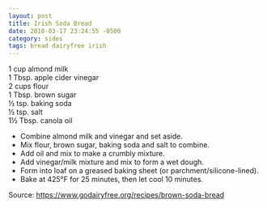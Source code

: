 ```yaml
---
layout: post
title: Irish Soda Bread
date: 2018-03-17 23:24:55 -0500
category: sides
tags: bread dairyfree irish
---
```

1 cup almond milk  
1 Tbsp. apple cider vinegar  
2 cups flour  
1 Tbsp. brown sugar  
½ tsp. baking soda  
½ tsp. salt  
1½ Tbsp. canola oil  

  * Combine almond milk and vinegar and set aside.
  * Mix flour, brown sugar, baking soda and salt to combine.
  * Add oil and mix to make a crumbly mixture.
  * Add vinegar/milk mixture and mix to form a wet dough.
  * Form into loaf on a greased baking sheet (or parchment/silicone-lined).
  * Bake at 425°F for 25 minutes, then let cool 10 minutes.

Source: <https://www.godairyfree.org/recipes/brown-soda-bread>
